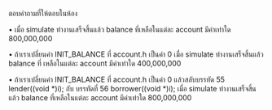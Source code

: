 ตอบคำถามที่ให้ตอบในห้อง

• เมื่อ simulate ทํางานเสร็จสิ้นแล้ว balance ที่เหลือในแต่ละ account มีค่าเท่าใด
800,000,000

• ถ้าเราเปลี่ยนค่า INIT_BALANCE ที่ account.h เป็นค่า 0 เมื่อ simulate ทํางานเสร็จสิ้นแล้ว balance ที่
เหลือในแต่ละ account มีค่าเท่าใด
400,000,000

• ถ้าเราเปลี่ยนค่า INIT_BALANCE ที่ account.h เป็นค่า 0 แล้วสลับบรรทัด 55 lender((void *)i); กับ
บรรทัดที่ 56 borrower((void *)i); เมื่อ simulate ทํางานเสร็จสิ้นแล้ว balance ที่เหลือในแต่ละ
account มีค่าเท่าใด
800,000,000
